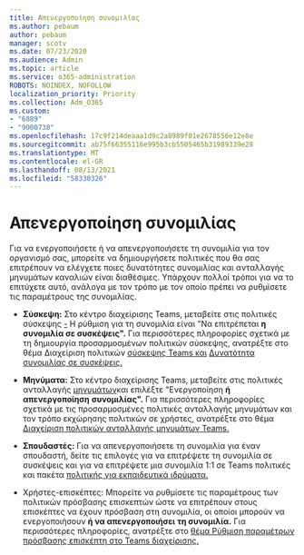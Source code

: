 ```yaml
---
title: Απενεργοποίηση συνομιλίας
ms.author: pebaum
author: pebaum
manager: scotv
ms.date: 07/23/2020
ms.audience: Admin
ms.topic: article
ms.service: o365-administration
ROBOTS: NOINDEX, NOFOLLOW
localization_priority: Priority
ms.collection: Adm_O365
ms.custom:
- "6889"
- "9000738"
ms.openlocfilehash: 17c9f214deaaa1d9c2a8989f01e2678556e12e8e
ms.sourcegitcommit: ab75f66355116e995b3cb5505465b31989339e28
ms.translationtype: MT
ms.contentlocale: el-GR
ms.lasthandoff: 08/13/2021
ms.locfileid: "58330326"
---
```

# <a name="disable-chat"></a>Απενεργοποίηση συνομιλίας

Για να ενεργοποιήσετε ή να απενεργοποιήσετε τη συνομιλία για τον οργανισμό σας, μπορείτε να δημιουργήσετε πολιτικές που θα σας επιτρέπουν να ελέγχετε ποιες δυνατότητες συνομιλίας και ανταλλαγής μηνυμάτων καναλιών είναι διαθέσιμες. Υπάρχουν πολλοί τρόποι για να το επιτύχετε αυτό, ανάλογα με τον τρόπο με τον οποίο πρέπει να ρυθμίσετε τις παραμέτρους της συνομιλίας.

- **Σύσκεψη:** Στο κέντρο διαχείρισης Teams, μεταβείτε στις πολιτικές σύσκεψης [-](https://admin.teams.microsoft.com/) Η ρύθμιση για τη συνομιλία είναι "Να επιτρέπεται **η συνομιλία σε συσκέψεις".** Για περισσότερες πληροφορίες σχετικά με τη δημιουργία προσαρμοσμένων πολιτικών σύσκεψης, ανατρέξτε στο θέμα Διαχείριση πολιτικών [σύσκεψης Teams και](https://docs.microsoft.com/microsoftteams/meeting-policies-in-teams) [Δυνατότητα συνομιλίας σε συσκέψεις.](https://docs.microsoft.com/microsoftteams/meeting-policies-in-teams#allow-chat-in-meetings)

- **Μηνύματα:** Στο κέντρο διαχείρισης Teams, μεταβείτε στις πολιτικές ανταλλαγής [μηνυμάτων](https://admin.teams.microsoft.com/)και επιλέξτε "Ενεργοποίηση **ή απενεργοποίηση** **συνομιλίας".** Για περισσότερες πληροφορίες σχετικά με τις προσαρμοσμένες πολιτικές ανταλλαγής μηνυμάτων και τον τρόπο εκχώρησης πολιτικών σε χρήστες, ανατρέξτε στο θέμα [Διαχείριση πολιτικών ανταλλαγής μηνυμάτων Teams.](https://docs.microsoft.com/microsoftteams/messaging-policies-in-teams)

- **Σπουδαστές:** Για να απενεργοποιήσετε τη συνομιλία για έναν σπουδαστή, δείτε τις επιλογές για να επιτρέψετε τη συνομιλία σε συσκέψεις και για να επιτρέψετε μια συνομιλία 1:1 σε Teams πολιτικές και πακέτα [πολιτικής για εκπαιδευτικά ιδρύματα.](https://docs.microsoft.com/microsoftteams/policy-packages-edu)

- Χρήστες-επισκέπτες: Μπορείτε να ρυθμίσετε τις παραμέτρους των πολιτικών πρόσβασης επισκεπτών ώστε να επιτρέπουν στους επισκέπτες να έχουν πρόσβαση στη συνομιλία, οι οποίοι μπορούν να ενεργοποιήσουν **ή να απενεργοποιήσει** **τη συνομιλία.** Για περισσότερες πληροφορίες, ανατρέξτε στο [θέμα Ρύθμιση παραμέτρων πρόσβασης επισκέπτη στο Teams διαχείρισης.](https://docs.microsoft.com/microsoftteams/set-up-guests#configure-guest-access-in-the-teams-admin-center)




